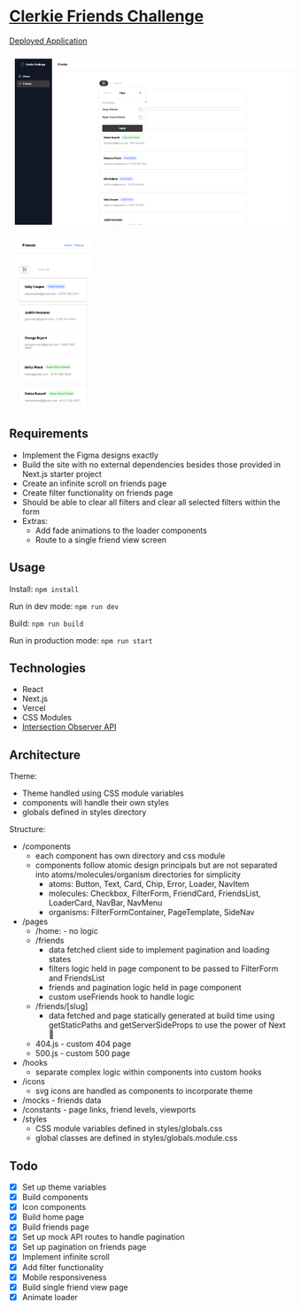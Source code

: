 # [Clerkie Friends Challenge](https://friends-challenge.vercel.app/)

[Deployed Application](https://friends-challenge.vercel.app/)

<div>
  <img src="public/images/desktop.png" alt="Login Page Image" height="300px" style="margin: 10px;"/>
  <img src="public/images/mobile.png" alt="Dashboard Image" height="300px" style="margin: 10px;"/>
</div>

## Requirements

- Implement the Figma designs exactly
- Build the site with no external dependencies besides those provided in Next.js starter project
- Create an infinite scroll on friends page
- Create filter functionality on friends page
- Should be able to clear all filters and clear all selected filters within the form
- Extras:
  - Add fade animations to the loader components
  - Route to a single friend view screen

## Usage

Install:
`npm install`

Run in dev mode:
`npm run dev`

Build:
`npm run build`

Run in production mode:
`npm run start`

## Technologies

- React
- Next.js
- Vercel
- CSS Modules
- [Intersection Observer API](https://developer.mozilla.org/en-US/docs/Web/API/Intersection_Observer_API)

## Architecture

Theme:

- Theme handled using CSS module variables
- components will handle their own styles
- globals defined in styles directory

Structure:

- /components
  - each component has own directory and css module
  - components follow atomic design principals but are not separated into atoms/molecules/organism directories for simplicity
    - atoms: Button, Text, Card, Chip, Error, Loader, NavItem
    - molecules: Checkbox, FilterForm, FriendCard, FriendsList, LoaderCard, NavBar, NavMenu
    - organisms: FilterFormContainer, PageTemplate, SideNav
- /pages
  - /home: - no logic
  - /friends
    - data fetched client side to implement pagination and loading states
    - filters logic held in page component to be passed to FilterForm and FriendsList
    - friends and pagination logic held in page component
    - custom useFriends hook to handle logic
  - /friends/[slug]
    - data fetched and page statically generated at build time using getStaticPaths and getServerSideProps to use the power of Next :rocket:
  - 404.js - custom 404 page
  - 500.js - custom 500 page
- /hooks
  - separate complex logic within components into custom hooks
- /icons
  - svg icons are handled as components to incorporate theme
- /mocks - friends data
- /constants - page links, friend levels, viewports
- /styles
  - CSS module variables defined in styles/globals.css
  - global classes are defined in styles/globals.module.css

## Todo

- [x] Set up theme variables
- [x] Build components
- [x] Icon components
- [x] Build home page
- [x] Build friends page
- [x] Set up mock API routes to handle pagination
- [x] Set up pagination on friends page
- [x] Implement infinite scroll
- [x] Add filter functionality
- [x] Mobile responsiveness
- [x] Build single friend view page
- [x] Animate loader

